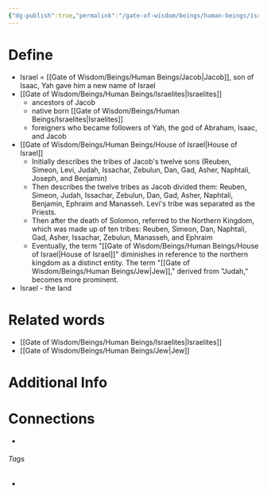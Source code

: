 ```yaml
---
{"dg-publish":true,"permalink":"/gate-of-wisdom/beings/human-beings/israel/","tags":["#GateWisdom","#HumanBeing","#I"]}
---
```


# Define
- Israel = [[Gate of Wisdom/Beings/Human Beings/Jacob\|Jacob]], son of Isaac, Yah gave him a new name of Israel
- [[Gate of Wisdom/Beings/Human Beings/Israelites\|Israelites]]
	- ancestors of Jacob
	- native born [[Gate of Wisdom/Beings/Human Beings/Israelites\|Israelites]]
	- foreigners who became followers of Yah, the god of Abraham, Isaac, and Jacob
- [[Gate of Wisdom/Beings/Human Beings/House of Israel\|House of Israel]] 
	- Initially describes the tribes of Jacob's twelve sons (Reuben, Simeon, Levi, Judah, Issachar, Zebulun, Dan, Gad, Asher, Naphtali, Joseph, and Benjamin)
	- Then describes the twelve tribes as Jacob divided them: Reuben, Simeon, Judah, Issachar, Zebulun, Dan, Gad, Asher, Naphtali, Benjamin, Ephraim and Manasseh. Levi's tribe was separated as the Priests.
	- Then after the death of Solomon, referred to the Northern Kingdom, which was made up of ten tribes: Reuben, Simeon, Dan, Naphtali, Gad, Asher, Issachar, Zebulun, Manasseh, and Ephraim 
	- Eventually, the term "[[Gate of Wisdom/Beings/Human Beings/House of Israel\|House of Israel]]" diminishes in reference to the northern kingdom as a distinct entity. The term "[[Gate of Wisdom/Beings/Human Beings/Jew\|Jew]]," derived from "Judah," becomes more prominent.  
- Israel - the land 

# Related words
- [[Gate of Wisdom/Beings/Human Beings/Israelites\|Israelites]]
- [[Gate of Wisdom/Beings/Human Beings/Jew\|Jew]]

# Additional Info


# Connections


- 

###### Tags
- 